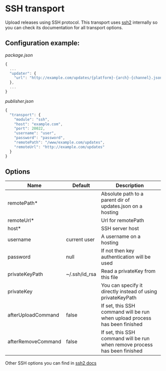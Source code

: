 # SSH transport

Upload releases using SSH protocol. This transport uses
[ssh2](https://github.com/mscdex/ssh2) internally so you can check its
documentation for all transport options.

## Configuration example:
*package.json*
```js
{
  ...
  "updater": {
    "url": "http://example.com/updates/{platform}-{arch}-{channel}.json"
  },
  ...
}
```

*publisher.json*
```js
{
  "transport": {
    "module": "ssh",
    "host": "example.com",
    "port": 20022,
    "username": "user",
    "password": "password",
    "remotePath": "/www/example.com/updates",
    "remoteUrl": "http://example.com/updates"
  }
}
```

## Options
Name                | Default                   | Description
--------------------|---------------------------|------------
remotePath*         |                           | Absolute path to a parent dir of updates.json on a hosting
remoteUrl*          |                           | Url for remotePath
host*               |                           | SSH server host
username            | current user              | A username on a hosting
password            | null                      | If not then key authentication will be used
privateKeyPath      | ~/.ssh/id_rsa             | Read a privateKey from this file
privateKey          |                           | You can specify it directly instead of using privateKeyPath
afterUploadCommand  | false                     | If set, this SSH command will be run when upload process has been finished
afterRemoveCommand  | false                     | If set, this SSH command will be run when remove process has been finished

Other SSH options you can find in
[ssh2 docs](https://github.com/mscdex/ssh2#client-methods)
